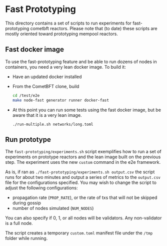# Fast Prototyping

This directory contains a set of scripts to run experiments for fast-prototyping cometbft reactors.
Please note that (to date) these scripts are mostly oriented toward prototyping mempool reactors.

## Fast docker image

To use the fast-prototyping feature and be able to run dozens of nodes in containers, you need a very lean docker image.
To build it:
- Have an updated docker installed
- From the CometBFT clone, build
   ```bash
   cd /test/e2e
   make node-fast generator runner docker-fast
   ```
  
- At this point you can run some tests using the fast docker image, but be aware that it is a very lean image.
   ```
   ./run-multiple.sh networks/long.toml
   ```
## Run prototype

The `fast-prototyping/experiments.sh` script exemplifies how to run a set of experiments on prototype reactors and the lean image built on the previous step.
The experiment uses the new `custom` command in the e2e framework.

As is, if ran as `./fast-prototyping/experiments.sh output.csv` the script runs for about two minutes and output a series of metrics to the `output.csv` file for the configurations specified.
You may wish to change the script to adjust the following configurations:

- propagation rate (`PROP_RATE`), or the rate of txs that will not be skipped during gossip
- number of nodes simulated (`NUM_NODES`)

You can also specify if 0, 1, or all nodes will be validators. 
Any non-validator is a full node.

The script creates a temporary `custom.toml` manifest file under the `/tmp` folder while running.